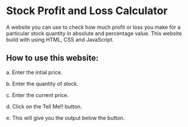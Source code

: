 
# Stock Profit and Loss Calculator

A website you can use to check how much profit or loss you make for a particular stock quantity in absolute and percentage value. This website build with using HTML, CSS and JavaScript.

## How to use this website:

a. Enter the intial price.

b. Enter the quantity of stock.

c. Enter the current price.

d. Click on the Tell Me!! button.

e. This will give you the output below the button.

